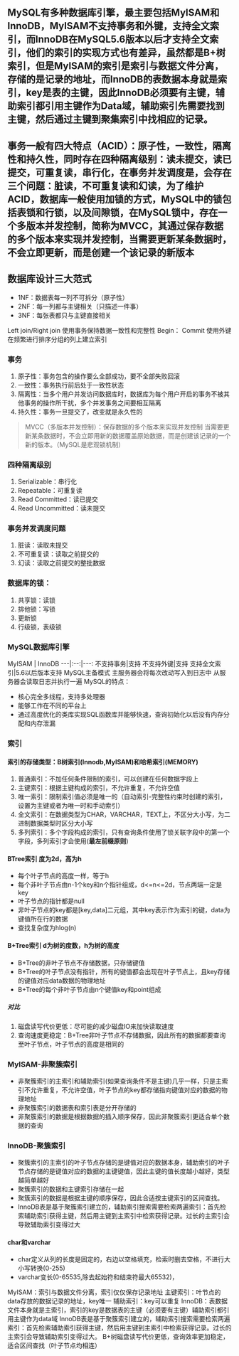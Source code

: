 ## MySQL有多种数据库引擎，最主要包括MyISAM和InnoDB，MyISAM不支持事务和外键，支持全文索引，而InnoDB在MySQL5.6版本以后才支持全文索引，他们的索引的实现方式也有差异，虽然都是B+树索引，但是MyISAM的索引是索引与数据文件分离，存储的是记录的地址，而InnoDB的表数据本身就是索引，key是表的主键，因此InnoDB必须要有主键，辅助索引都引用主键作为Data域，辅助索引先需要找到主键，然后通过主键到聚集索引中找相应的记录。
## 事务一般有四大特点（ACID）：原子性，一致性，隔离性和持久性，同时存在四种隔离级别：读未提交，读已提交，可重复读，串行化，在事务并发调度是，会存在三个问题：脏读，不可重复读和幻读，为了维护ACID，数据库一般使用加锁的方式，MySQL中的锁包括表锁和行锁，以及间隙锁，在MySQL锁中，存在一个多版本并发控制，简称为MVCC，其通过保存数据的多个版本来实现并发控制，当需要更新某条数据时，不会立即更新，而是创建一个该记录的新版本

## 数据库设计三大范式
* 1NF：数据表每一列不可拆分（原子性）
* 2NF：每一列都与主键相关（只描述一件事）
* 3NF：每张表都只与主键直接相关

Left join/Right join
使用事务保持数据一致性和完整性
Begin：
Commit
使用外键
在频繁进行排序分组的列上建立索引
### 事务
1. 原子性：事务包含的操作要么全部成功，要不全部失败回滚
2. 一致性：事务执行前后处于一致性状态
3. 隔离性：当多个用户并发访问数据库时，数据库为每个用户开启的事务不被其他事务的操作所干扰，多个并发事务之间要相互隔离
4. 持久性：事务一旦提交了，改变就是永久性的

> MVCC（多版本并发控制）：保存数据的多个版本来实现并发控制
> 当需要更新某条数据时，不会立即用新的数据覆盖原始数据，而是创建该记录的一个新的版本。（MySQL是悲观锁机制）


### 四种隔离级别
1. Serializable：串行化
2. Repeatable：可重复读
3. Read Committed：读已提交
4. Read Uncommitted：读未提交

### 事务并发调度问题
1. 脏读：读取未提交
2. 不可重复读：读取之前提交的
3. 幻读：读取之前提交的整批数据

### 数据库的锁：
1. 共享锁：读锁
2. 排他锁：写锁
3. 更新锁
4. 行级锁，表级锁

### MySQL数据库引擎
 MyISAM | InnoDB
 ---|:--:|---:
 不支持事务|支持
 不支持外键|支持
 支持全文索引|5.6以后版本支持
MySQL主备模式
主服务器会将每次改动写入到日志中
从服务器会读取日志并执行一遍
MySQL的特点：
* 核心完全多线程，支持多处理器
* 能够工作在不同的平台上
* 通过高度优化的类库实现SQL函数库并能够快速，查询初始化以后没有内存分配和内存泄漏

### 索引
#### 索引的存储类型：B树索引(Innodb,MyISAM)和哈希索引(MEMORY)
1. 普通索引：不加任何条件限制的索引，可以创建在任何数据字段上
2. 主键索引：根据主键构成的索引，不允许重复，不允许空值
3. 唯一索引：限制索引值必须是唯一的（自动索引-完整性约束时创建的索引，设置为主键或者为唯一时和手动索引）
4. 全文索引：在数据类型为CHAR，VARCHAR，TEXT上，不区分大小写，为二进制数据类型时区分大小写
5. 多列索引：多个字段构成的索引，只有查询条件使用了锁关联字段中的第一个字段，多列索引才会使用(**最左前缀原则**)

#### BTree索引 度为2d，高为h
* 每个叶子节点的高度一样，等于h
* 每个非叶子节点由n-1个key和n个指针组成，d<=n<=2d，节点两端一定是key
* 叶子节点的指针都是null
* 非叶子节点的key都是[key,data]二元组，其中key表示作为索引的键，data为键值所在行的数据
* 查找复杂度为hlog(n)

#### B+Tree索引 d为树的度数，h为树的高度
* B+Tree的非叶子节点不存储数据，只存储键值
* B+Tree的叶子节点没有指针，所有的键值都会出现在叶子节点上，且key存储的键值对应data数据的物理地址
* B+Tree的每个非叶子节点由n个键值key和point组成

##### 对比
1. 磁盘读写代价更低：尽可能的减少磁盘IO来加快读取速度
2. 查询速度更稳定：B+Tree非叶子节点不存储数据，因此所有的数据都要查询至叶子节点，叶子节点的高度是相同的

### MyISAM-非聚簇索引
* 非聚簇索引的主索引和辅助索引(如果查询条件不是主键)几乎一样，只是主索引不允许重复，不允许空值，叶子节点的key都存储指向键值对应的数据的物理地址
* 非聚簇索引的数据表和索引表是分开存储的
* 非聚簇索引的数据是根据数据的插入顺序保存，因此非聚簇索引更适合单个数据的查询

### InnoDB-聚簇索引
* 聚簇索引的主索引的叶子节点存储的是键值对应的数据本身，辅助索引的叶子节点存储的是键值对应的数据的主键键值，因此主键的值长度越小越好，类型越简单越好
* 聚簇索引的数据和主键索引存储在一起
* 聚簇索引的数据是根据主键的顺序保存，因此合适按主键索引的区间查找。
* InnoDB表是基于聚簇索引建立的，辅助索引搜索需要检索两遍索引：首先检索辅助索引获得主键，然后用主键到主索引中检索获得记录。过长的主索引会导致辅助索引变得过大

#### char和varchar
* char定义从列的长度是固定的，右边以空格填充，检索时删去空格，不进行大小写转换(0-255)
* varchar变长(0-65535,除去起始符和结束符最大65532)，

MyISAM：索引与数据文件分离，索引仅仅保存记录地址
主键索引：叶节点的data存放的数据记录的地址，key唯一
辅助索引：key可以重复
InnoDB：表数据文件本身就是主索引，索引的key是数据表的主键（必须要有主键）辅助索引都引用主键作为data域
InnoDB表是基于聚簇索引建立的，辅助索引搜索需要检索两遍索引：首先检索辅助索引获得主键，然后用主键到主索引中检索获得记录。过长的主索引会导致辅助索引变得过大。
B+树磁盘读写代价更低，查询效率更加稳定，适合区间查找（叶子节点均相连）
